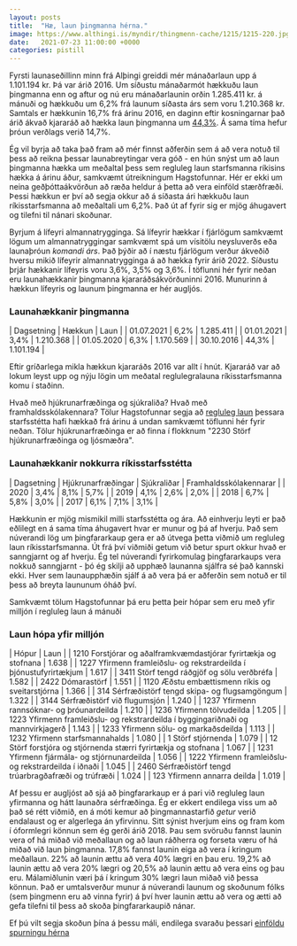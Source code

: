 ```yaml
---
layout: posts
title:  "Hæ, laun þingmanna hérna."
image: https://www.althingi.is/myndir/thingmenn-cache/1215/1215-220.jpg
date:   2021-07-23 11:00:00 +0000
categories: pistill
---
```

Fyrsti launaseðillinn minn frá Alþingi greiddi mér mánaðarlaun upp á 1.101.194 kr. Þá var árið 2016. Um síðustu mánaðarmót hækkuðu laun þingmanna enn og aftur og nú eru mánaðarlaunin orðin 1.285.411 kr. á mánuði og hækkuðu um 6,2% frá launum síðasta árs sem voru 1.210.368 kr. Samtals er hækkunin 16,7% frá árinu 2016, en daginn eftir kosningarnar það árið ákvað kjararáð að hækka laun þingmanna um [44,3%](https://kjarninn.is/frettir/2020-04-08-laun-thingmanna-og-radherra-haekkudu-um-63-prosent/). Á sama tíma hefur þróun verðlags verið 14,7%. 

Ég vil byrja að taka það fram að mér finnst aðferðin sem á að vera notuð til þess að reikna þessar launabreytingar vera góð - en hún snýst um að laun þingmanna hækka um meðaltal þess sem regluleg laun starfsmanna ríkisins hækka á árinu áður, samkvæmt útreikningum Hagstofunnar. Hér er ekki um neina geðþóttaákvörðun að ræða heldur á þetta að vera einföld stærðfræði. Þessi hækkun er því að segja okkur að á síðasta ári hækkuðu laun ríkisstarfsmanna að meðaltali um 6,2%. Það út af fyrir sig er mjög áhugavert og tilefni til nánari skoðunar.

Byrjum á lífeyri almannatrygginga. Sá lífeyrir hækkar í fjárlögum samkvæmt lögum um almannatryggingar samkvæmt spá um vísitölu neysluverðs eða launaþróun _komandi árs_. Það þýðir að í næstu fjárlögum verður ákveðið hversu mikið lífeyrir almannatrygginga á að hækka fyrir árið 2022. Síðustu þrjár hækkanir lífeyris voru 3,6%, 3,5% og 3,6%. Í töflunni hér fyrir neðan eru launahækkanir þingmanna kjararáðsákvörðuninni 2016. Munurinn á hækkun lífeyris og launum þingmanna er hér augljós.

### Launahækkanir þingmanna

| Dagsetning | Hækkun | Laun |
| 01.07.2021 | 6,2% | 1.285.411	|
| 01.01.2021 | 3,4% | 1.210.368 |
| 01.05.2020 | 6,3% | 1.170.569 |
| 30.10.2016 | 44,3% | 1.101.194 |

Eftir gríðarlega mikla hækkun kjararáðs 2016 var allt í hnút. Kjararáð var að lokum leyst upp og nýju lögin um meðatal reglulegralauna ríkisstarfsmanna komu í staðinn. 

Hvað með hjúkrunarfræðinga og sjúkraliða? Hvað með framhaldsskólakennara? Tölur Hagstofunnar segja að [regluleg laun](https://px.hagstofa.is/pxis/pxweb/is/Samfelag/Samfelag__launogtekjur__1_laun__1_laun/VIN02001.px) þessara starfsstétta hafi hækkað frá árinu á undan samkvæmt töflunni hér fyrir neðan. Tölur hjúkrunarfræðinga er að finna í flokknum "2230 Störf hjúkrunarfræðinga og ljósmæðra".

### Launahækkanir nokkurra ríkisstarfsstétta

| Dagsetning | Hjúkrunarfræðingar | Sjúkraliðar | Framhaldsskólakennarar |
| 2020 | 3,4% | 8,1% | 5,7% |
| 2019 | 4,1% | 2,6% | 2,0% |
| 2018 | 6,7% | 5,8% | 3,0% |
| 2017 | 6,1% | 7,1% | 3,1% |

Hækkunin er mjög mismikil milli starfsstétta og ára. Að einhverju leyti er það eðlilegt en á sama tíma áhugavert hvar er munur og þá af hverju. Það sem núverandi lög um þingfararkaup gera er að útvega þetta viðmið um regluleg laun ríkisstarfsmanna. Út frá því viðmiði getum við betur spurt okkur hvað er sanngjarnt og af hverju. Ég tel núverandi fyrirkomulag þingfararkaups vera nokkuð sanngjarnt - þó ég skilji að upphæð launanna sjálfra sé það kannski ekki. Hver sem launaupphæðin sjálf á að vera þá er aðferðin sem notuð er til þess að breyta laununum óháð því. 

Samkvæmt tölum Hagstofunnar þá eru þetta þeir hópar sem eru  með yfir milljón í regluleg laun á mánuði

### Laun hópa yfir milljón

| Hópur | Laun |
| 1210  Forstjórar og aðalframkvæmdastjórar fyrirtækja og stofnana |	1.638 |
| 1227  Yfirmenn framleiðslu- og rekstrardeilda í þjónustufyrirtækjum |	1.617 |
| 3411  Störf tengd ráðgjöf og sölu verðbréfa |	1.582 |
| 2422  Dómarastörf |	1.551 |
| 1120  Æðstu embættismenn ríkis og sveitarstjórna |	1.366 |
| 314  Sérfræðistörf tengd skipa- og flugsamgöngum |	1.322 |
| 3144  Sérfræðistörf við flugumsjón |	1.240 |
| 1237  Yfirmenn rannsóknar- og þróunardeilda |	1.210 |
| 1236  Yfirmenn tölvudeilda |	1.205 |
| 1223  Yfirmenn framleiðslu- og rekstrardeilda í byggingariðnaði og mannvirkjagerð |	1.143 |
| 1233  Yfirmenn sölu- og markaðsdeilda |	1.113 |
| 1232  Yfirmenn starfsmannahalds |	1.080 |
| 1  Störf stjórnenda |	1.079 |
| 12  Störf forstjóra og stjórnenda stærri fyrirtækja og stofnana |	1.067 |
| 1231  Yfirmenn fjármála- og stjórnunardeilda |	1.056 |
| 1222  Yfirmenn framleiðslu- og rekstrardeilda í iðnaði |	1.045 |
| 2460  Sérfræðistörf tengd trúarbragðafræði og trúfræði |	1.024 |
| 123  Yfirmenn annarra deilda |	1.019 |

Af þessu er augljóst að sjá að þingfararkaup er á pari við regluleg laun yfirmanna og hátt launaðra sérfræðinga. Ég er ekkert endilega viss um að það sé rétt viðmið, en á móti kemur að þingmannastarfið _getur_ verið endalaust og er algerlega án yfirvinnu. Sitt sýnist hverjum eins og fram kom í óformlegri könnun sem ég gerði árið 2018. Þau sem svöruðu fannst launin vera of há miðað við meðallaun og að laun ráðherra og forseta væru of há miðað við laun þingmanna. 17,8% fannst launin eiga að vera í kringum meðallaun. 22% að launin ættu að vera 40% lægri en þau eru. 19,2% að launin ættu að vera 20% lægri og 20,5% að launin ættu að vera eins og þau eru. Málamiðlunin væri þá í kringum 30% lægri laun miðað við þessa könnun. Það er umtalsverður munur á núverandi launum og skoðunum fólks (sem þingmenn eru að vinna fyrir) á því hver launin ættu að vera og ætti að gefa tilefni til þess að skoða þingfararkaupið nánar. 

Ef þú vilt segja skoðun þína á þessu máli, endilega svaraðu þessari [einföldu spurningu hérna](https://forms.gle/jLVMnsWrw9bHKCgR9)
